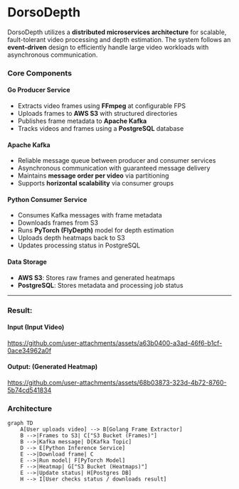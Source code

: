 # DorsoDepth

DorsoDepth utilizes a **distributed microservices architecture** for scalable, fault-tolerant video processing and depth estimation. The system follows an **event-driven** design to efficiently handle large video workloads with asynchronous communication.

### Core Components

#### **Go Producer Service**
- Extracts video frames using **FFmpeg** at configurable FPS
- Uploads frames to **AWS S3** with structured directories
- Publishes frame metadata to **Apache Kafka**
- Tracks videos and frames using a **PostgreSQL** database

#### **Apache Kafka**
- Reliable message queue between producer and consumer services
- Asynchronous communication with guaranteed message delivery
- Maintains **message order per video** via partitioning
- Supports **horizontal scalability** via consumer groups

#### **Python Consumer Service**
- Consumes Kafka messages with frame metadata
- Downloads frames from S3
- Runs **PyTorch (FlyDepth)** model for depth estimation
- Uploads depth heatmaps back to S3
- Updates processing status in PostgreSQL

#### **Data Storage**
- **AWS S3**: Stores raw frames and generated heatmaps
- **PostgreSQL**: Stores metadata and processing job status

---

### Result:
#### Input (Input Video)
https://github.com/user-attachments/assets/a63b0400-a3ad-46f6-b1cf-0ace34962a0f

#### Output: (Generated Heatmap)
https://github.com/user-attachments/assets/68b03873-323d-4b72-8760-5b74cd541834


### Architecture
```mermaid
graph TD
    A[User uploads video] --> B[Golang Frame Extractor]
    B -->|Frames to S3| C["S3 Bucket (Frames)"]
    B -->|Kafka message| D[Kafka Topic]
    D --> E[Python Inference Service]
    E -->|Download frame| C
    E -->|Run model| F[PyTorch Model]
    F -->|Heatmap| G["S3 Bucket (Heatmaps)"]
    E -->|Update status| H[Postgres DB]
    H --> I[User checks status / downloads result]
```
